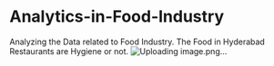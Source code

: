 # Analytics-in-Food-Industry
Analyzing the Data related to Food Industry. The Food in Hyderabad Restaurants are Hygiene or not.
![Uploading image.png…]()
